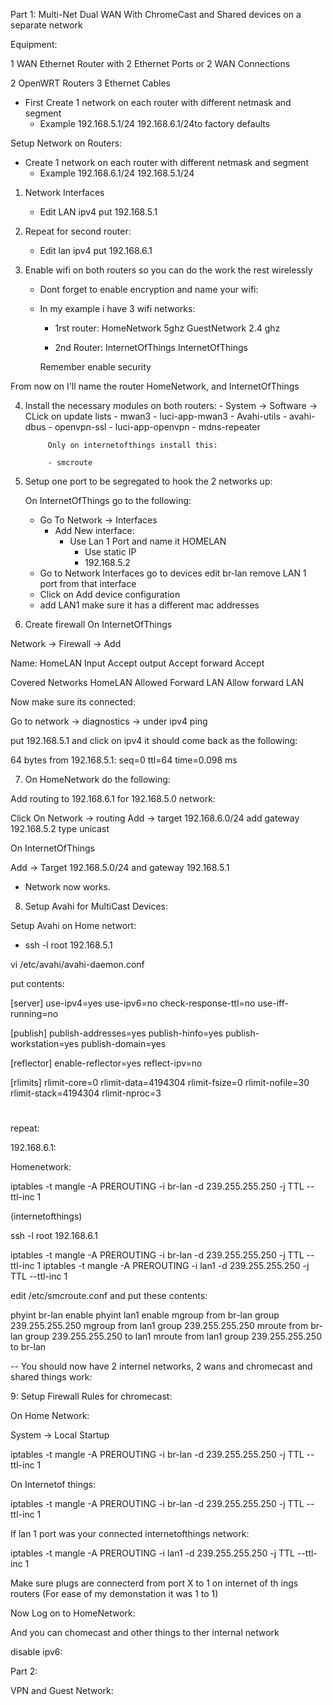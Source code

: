 Part 1: Multi-Net Dual WAN With ChromeCast and Shared devices on a separate network

Equipment:


1 WAN Ethernet Router with 2 Ethernet Ports or 2 WAN Connections

2 OpenWRT Routers
3 Ethernet Cables

- First Create 1 network on each router with different netmask and segment
    - Example
              192.168.5.1/24
              192.168.6.1/24to factory defaults


Setup Network on Routers:

-  Create 1 network on each router with different netmask and segment
    - Example
              192.168.6.1/24
              192.168.5.1/24


1. Network Interfaces 
    - Edit LAN  ipv4
        put 192.168.5.1
    
2. Repeat for second router:
    - Edit lan ipv4
         put 192.168.6.1

3. Enable wifi on both routers so you can do the work the rest wirelessly

    - Dont forget to enable encryption and name your wifi:

    - In my example i have 3 wifi networks:
       - 1rst router: HomeNetwork 5ghz
                      GuestNetwork 2.4 ghz

        - 2nd Router:  InternetOfThings
                       InternetOfThings

        Remember enable security

From now on I'll name the router HomeNetwork, and InternetOfThings


4. Install the necessary modules on both routers:
         - System -> Software -> CLick on update lists
            - mwan3
            - luci-app-mwan3
            - Avahi-utils 
            - avahi-dbus 
            - openvpn-ssl
            - luci-app-openvpn
            - mdns-repeater

            Only on internetofthings install this:

            - smcroute

            
6.  Setup one port to be segregated to hook the 2 networks up:

    On InternetOfThings go to the following:

    - Go To Network -> Interfaces
       - Add New interface: 
         - Use Lan 1 Port and name it HOMELAN
           - Use static IP
           - 192.168.5.2
    - Go to Network Interfaces
      go to devices 
      edit br-lan
      remove LAN 1 port from that interface
    - Click on Add device configuration
    - add LAN1  make sure it has a different mac addresses


7. Create firewall On InternetOfThings

Network -> Firewall -> Add

Name: HomeLAN
Input Accept
output Accept
forward Accept

Covered Networks HomeLAN
Allowed Forward LAN
Allow forward LAN

Now make sure its connected:

Go to network -> diagnostics ->
under ipv4 ping

put 192.168.5.1 and click on ipv4 it should come back as the following:

64 bytes from 192.168.5.1: seq=0 ttl=64 time=0.098 ms

7. On HomeNetwork do the following:

Add routing to 192.168.6.1 for 192.168.5.0 network:

Click On Network -> routing
Add -> target 192.168.6.0/24
add gateway 192.168.5.2 type unicast

On InternetOfThings 

Add -> Target 192.168.5.0/24
and gateway 192.168.5.1


- Network now works.

8. Setup Avahi for MultiCast Devices:

Setup Avahi on Home networt:

- ssh -l root 192.168.5.1

vi /etc/avahi/avahi-daemon.conf

put contents:

[server]
use-ipv4=yes
use-ipv6=no
check-response-ttl=no
use-iff-running=no

[publish]
publish-addresses=yes
publish-hinfo=yes
publish-workstation=yes
publish-domain=yes

[reflector]
enable-reflector=yes
reflect-ipv=no

[rlimits]
rlimit-core=0
rlimit-data=4194304
rlimit-fsize=0
rlimit-nofile=30
rlimit-stack=4194304
rlimit-nproc=3

# 
repeat:

192.168.6.1:

Homenetwork:

iptables -t mangle -A PREROUTING -i br-lan -d 239.255.255.250 -j TTL --ttl-inc 1



(internetofthings)

ssh -l root 192.168.6.1 

iptables -t mangle -A PREROUTING -i br-lan -d 239.255.255.250 -j TTL --ttl-inc 1
iptables -t mangle -A PREROUTING -i lan1  -d 239.255.255.250 -j TTL --ttl-inc 1

edit /etc/smcroute.conf
and put these contents:

phyint br-lan enable
phyint lan1 enable 
mgroup from br-lan group 239.255.255.250
mgroup from lan1 group 239.255.255.250
mroute from br-lan group 239.255.255.250 to lan1
mroute from lan1 group 239.255.255.250 to br-lan



-- You should now have 2 internel networks, 2 wans and chromecast and shared things work:


9: Setup Firewall Rules for chromecast:

On Home Network:

System -> Local Startup

iptables -t mangle -A PREROUTING -i br-lan -d 239.255.255.250 -j TTL --ttl-inc 1


On Internetof things:

iptables -t mangle -A PREROUTING -i br-lan -d 239.255.255.250 -j TTL --ttl-inc 1

If lan 1 port was your connected internetofthings network:

iptables -t mangle -A PREROUTING -i lan1  -d 239.255.255.250 -j TTL --ttl-inc 1


Make sure plugs are connecterd from port X to 1 on internet of th ings routers
(For ease of my demonstation it was 1 to 1)

Now Log on to HomeNetwork:

And you can chomecast and other things to ther internal network

disable ipv6:

Part 2:

VPN and Guest Network:
